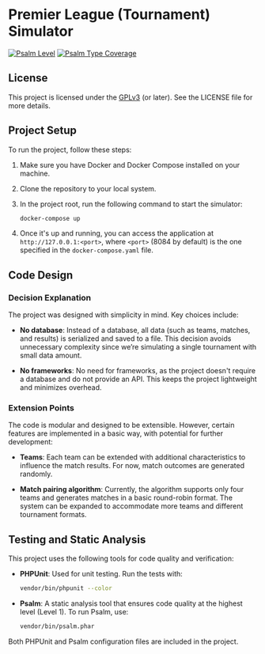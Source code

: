 # Premier League (Tournament) Simulator
[![Psalm Level](https://shepherd.dev/github/yevheniikom/champions_league/level.svg)](https://shepherd.dev/github/yevheniikom/champions_league)
[![Psalm Type Coverage](https://shepherd.dev/github/yevheniikom/champions_league/coverage.svg)](https://shepherd.dev/github/yevheniikom/champions_league)

## License

This project is licensed under the [GPLv3](https://www.gnu.org/licenses/gpl-3.0.html) (or later). See the LICENSE file for more details.

## Project Setup

To run the project, follow these steps:

1. Make sure you have Docker and Docker Compose installed on your machine.
2. Clone the repository to your local system.
3. In the project root, run the following command to start the simulator:

    ```bash
    docker-compose up
    ```

4. Once it's up and running, you can access the application at `http://127.0.0.1:<port>`, where `<port>` (8084 by default) is the one specified in the `docker-compose.yaml` file.

## Code Design 

### Decision Explanation

The project was designed with simplicity in mind. Key choices include:

- **No database**: Instead of a database, all data (such as teams, matches, and results) is serialized and saved to a file. This decision avoids unnecessary complexity since we’re simulating a single tournament with small data amount.

- **No frameworks**: No need for frameworks, as the project doesn't require a database and do not provide an API. This keeps the project lightweight and minimizes overhead.

### Extension Points

The code is modular and designed to be extensible. However, certain features are implemented in a basic way, with potential for further development:

- **Teams**: Each team can be extended with additional characteristics to influence the match results. For now, match outcomes are generated randomly.

- **Match pairing algorithm**: Currently, the algorithm supports only four teams and generates matches in a basic round-robin format. The system can be expanded to accommodate more teams and different tournament formats.

## Testing and Static Analysis

This project uses the following tools for code quality and verification:

- **PHPUnit**: Used for unit testing. Run the tests with:

    ```bash
    vendor/bin/phpunit --color
    ```

- **Psalm**: A static analysis tool that ensures code quality at the highest level (Level 1). To run Psalm, use:

    ```bash
    vendor/bin/psalm.phar
    ```

Both PHPUnit and Psalm configuration files are included in the project.
